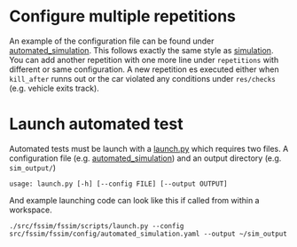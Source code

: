 # Configure multiple repetitions
An example of the configuration file can be found under [automated_simulation](../fssim/config/automated_simulation.yaml). This follows exactly the same style as [simulation](../fssim/config/simulation.yaml). You can add another repetition with one more line under `repetitions` with different or same configuration. A new repetition es executed either when `kill_after` runns out or the car violated any conditions under `res/checks` (e.g. vehicle exits track).

# Launch automated test
Automated tests must be launch with a [launch.py](../fssim/scripts/launch.py) which requires two files. A configuration file (e.g. [automated_simulation](../fssim/config/automated_simulation.yaml)) and an output directory (e.g. `sim_output/`)
```
usage: launch.py [-h] [--config FILE] [--output OUTPUT]
```
And example launching code can look like this if called from within a workspace.
```
./src/fssim/fssim/scripts/launch.py --config src/fssim/fssim/config/automated_simulation.yaml --output ~/sim_output
```
